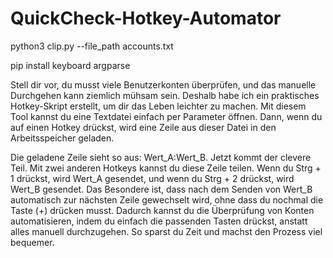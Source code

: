 # QuickCheck-Hotkey-Automator


python3 clip.py --file_path accounts.txt
 

pip install keyboard argparse

Stell dir vor, du musst viele Benutzerkonten überprüfen, und das manuelle Durchgehen kann ziemlich mühsam sein. Deshalb habe ich ein praktisches Hotkey-Skript erstellt, um dir das Leben leichter zu machen. Mit diesem Tool kannst du eine Textdatei einfach per Parameter öffnen. Dann, wenn du auf einen Hotkey drückst, wird eine Zeile aus dieser Datei in den Arbeitsspeicher geladen.

 

Die geladene Zeile sieht so aus: Wert_A:Wert_B. Jetzt kommt der clevere Teil. Mit zwei anderen Hotkeys kannst du diese Zeile teilen. Wenn du Strg + 1 drückst, wird Wert_A gesendet, und wenn du Strg + 2 drückst, wird Wert_B gesendet. Das Besondere ist, dass nach dem Senden von Wert_B automatisch zur nächsten Zeile gewechselt wird, ohne dass du nochmal die Taste (+) drücken musst. Dadurch kannst du die Überprüfung von Konten automatisieren, indem du einfach die passenden Tasten drückst, anstatt alles manuell durchzugehen. So sparst du Zeit und machst den Prozess viel bequemer.
